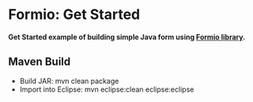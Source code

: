 # Formio: Get Started

#### Get Started example of building simple Java form using [Formio library](http://www.formio.net "Formio library").

## Maven Build

* Build JAR: mvn clean package
* Import into Eclipse: mvn eclipse:clean eclipse:eclipse
